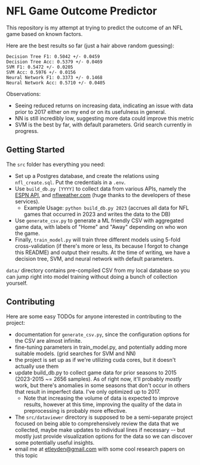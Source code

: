 # NFL Game Outcome Predictor

This repository is my attempt at trying to predict the outcome of an NFL game based on known factors. 

Here are the best results so far (just a hair above random guessing):

```
Decision Tree F1: 0.5042 +/- 0.0459
Decision Tree Acc: 0.5379 +/- 0.0469
SVM F1: 0.5472 +/- 0.0205
SVM Acc: 0.5976 +/- 0.0156
Neural Network F1: 0.3373 +/- 0.1468
Neural Network Acc: 0.5710 +/- 0.0405
```

Observations:
- Seeing reduced returns on increasing data, indicating an issue with data prior to 2017 either on my end or on its usefulness in general.
- NN is still incredibly low, suggesting more data could improve this metric
- SVM is the best by far, with default parameters. Grid search currently in progress.

## Getting Started

The `src` folder has everything you need:

* Set up a Postgres database, and create the relations using `nfl_create.sql`. Put the credentials in a `.env`.
* Use `build_db.py [YYYY]` to collect data from various APIs, namely the [ESPN API](https://site.api.espn.com/apis/site/v2/sports/football/nfl/scoreboard?limit=1000&dates=2023), and [nflweather.com](https://www.nflweather.com/) (huge thanks to the developers of these services).
    * Example Usage: `python build_db.py 2023` (accrues all data for NFL games that occurred in 2023 and writes the data to the DB)
* Use `generate_csv.py` to generate a ML friendly CSV with aggregated game data, with labels of "Home" and "Away" depending on who won the game.
* Finally, `train_model.py` will train three different models using 5-fold cross-validation (if there's more or less, its because I forgot to change this README) and output their results. At the time of writing, we have a decision tree, SVM, and neural network with default parameters. 

`data/` directory contains pre-compiled CSV from my local database so you can jump right into model training without doing a bunch of collection yourself.

## Contributing

Here are some easy TODOs for anyone interested in contributing to the project:

- documentation for `generate_csv.py`, since the configuration options for the CSV are almost infinite.
- fine-tuning parameters in train_model.py, and potentially adding more suitable models. (grid searches for SVM and NN)
- the project is set up as if we're utilizing cuda cores, but it doesn't actually use them
- update build_db.py to collect game data for prior seasons to 2015 (2023-2015 ~= 2656 samples). As of right now, it'll probably *mostly* work, but there's anomalies in some seasons that don't occur in others that result in imperfect data. I've only optimized up to 2017.
    - Note that increasing the volume of data is expected to improve results, however at this time, improving the quality of the data in preprocessing is probably more effective.
- The `src/dataviewer` directory is supposed to be a semi-separate project focused on being able to comprehensively review the data that we collected, maybe make updates to individual lines if necessary -- but mostly just provide visualization options for the data so we can discover some potentially useful insights. 
- email me at etleyden@gmail.com with some cool research papers on this topic